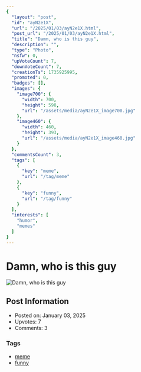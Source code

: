 ```yaml
---
{
  "layout": "post",
  "id": "ayN2e1X",
  "url": "/2025/01/03/ayN2e1X.html",
  "post_url": "/2025/01/03/ayN2e1X.html",
  "title": "Damn, who is this guy",
  "description": "",
  "type": "Photo",
  "nsfw": 0,
  "upVoteCount": 7,
  "downVoteCount": 7,
  "creationTs": 1735925995,
  "promoted": 0,
  "badges": [],
  "images": {
    "image700": {
      "width": 700,
      "height": 598,
      "url": "/assets/media/ayN2e1X_image700.jpg"
    },
    "image460": {
      "width": 460,
      "height": 393,
      "url": "/assets/media/ayN2e1X_image460.jpg"
    }
  },
  "commentsCount": 3,
  "tags": [
    {
      "key": "meme",
      "url": "/tag/meme"
    },
    {
      "key": "funny",
      "url": "/tag/funny"
    }
  ],
  "interests": [
    "humor",
    "memes"
  ]
}
---
```


# Damn, who is this guy

![Damn, who is this guy](/assets/media/ayN2e1X_image700.jpg)

## Post Information

- Posted on: January 03, 2025
- Upvotes: 7
- Comments: 3

### Tags

- [meme](/tag/meme)
- [funny](/tag/funny)
